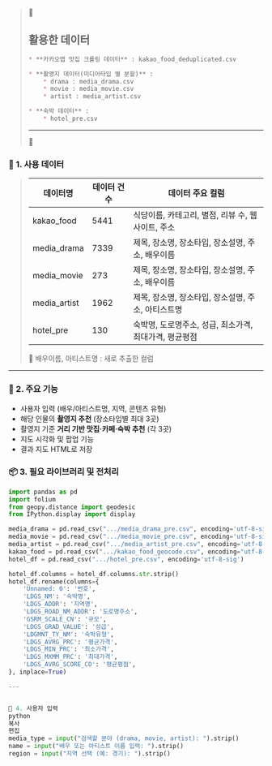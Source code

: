 > 📁  
>
> ## 활용한 데이터
>
> ```markdown
> * **카카오맵 맛집 크롤링 데이터** : kakao_food_deduplicated.csv  
> 
> * **촬영지 데이터(미디어타입 별 분할)** :  
>     * drama : media_drama.csv  
>     * movie : media_movie.csv  
>     * artist : media_artist.csv  
> 
> * **숙박 데이터** :  
>     * hotel_pre.csv  
> ```
>
> ---
>
> 📃  
>
### 🧩 1. 사용 데이터
>
> | 데이터명       | 데이터 건수 | 데이터 주요 컬럼                                    |
> | -------------- | ----------- | ------------------------------------------------- |
> | kakao_food     | 5441        | 식당이름, 카테고리, 별점, 리뷰 수, 웹사이트, 주소    |
> | media_drama    | 7339        | 제목, 장소명, 장소타입, 장소설명, 주소, 배우이름     |
> | media_movie    | 273         | 제목, 장소명, 장소타입, 장소설명, 주소, 배우이름     |
> | media_artist   | 1962        | 제목, 장소명, 장소타입, 장소설명, 주소, 아티스트명    |
> | hotel_pre      | 130         | 숙박명, 도로명주소, 성급, 최소가격, 최대가격, 평균평점 |
>
> 📍 배우이름, 아티스트명 : 새로 추출한 컬럼

---

### 🔧 2. 주요 기능

- 사용자 입력 (배우/아티스트명, 지역, 콘텐츠 유형)
- 해당 인물의 **촬영지 추천** (장소타입별 최대 3곳)
- 촬영지 기준 **거리 기반 맛집·카페·숙박 추천** (각 3곳)
- 지도 시각화 및 팝업 기능
- 결과 지도 HTML로 저장

### 📦 3. 필요 라이브러리 및 전처리

```python
import pandas as pd
import folium
from geopy.distance import geodesic
from IPython.display import display

media_drama = pd.read_csv(".../media_drama_pre.csv", encoding='utf-8-sig')
media_movie = pd.read_csv(".../media_movie_pre.csv", encoding='utf-8-sig')
media_artist = pd.read_csv(".../media_artist_pre.csv", encoding='utf-8-sig')
kakao_food = pd.read_csv(".../kakao_food_geocode.csv", encoding="utf-8-sig")
hotel_df = pd.read_csv(".../hotel_pre.csv", encoding='utf-8-sig')

hotel_df.columns = hotel_df.columns.str.strip()
hotel_df.rename(columns={
    'Unnamed: 0': '번호',
    'LDGS_NM': '숙박명',
    'LDGS_ADDR': '지역명',
    'LDGS_ROAD_NM_ADDR': '도로명주소',
    'GSRM_SCALE_CN': '규모',
    'LDGS_GRAD_VALUE': '성급',
    'LDGMNT_TY_NM': '숙박유형',
    'LDGS_AVRG_PRC': '평균가격',
    'LDGS_MIN_PRC': '최소가격',
    'LDGS_MXMM_PRC': '최대가격',
    'LDGS_AVRG_SCORE_CO': '평균평점',
}, inplace=True)

---


🎯 4. 사용자 입력
python
복사
편집
media_type = input("검색할 분야 (drama, movie, artist): ").strip()
name = input("배우 또는 아티스트 이름 입력: ").strip()
region = input("지역 선택 (예: 경기): ").strip()
